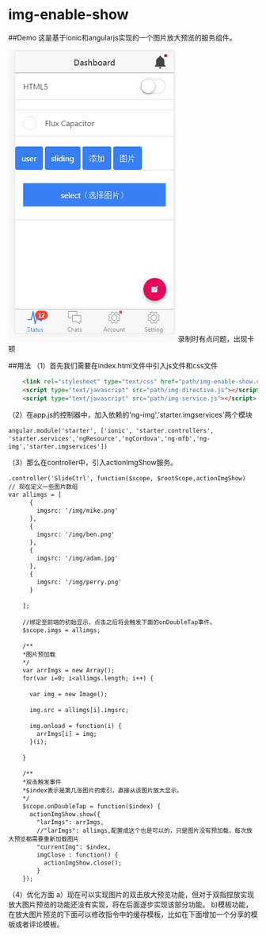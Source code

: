 img-enable-show
========================

##Demo
这是基于ionic和angularjs实现的一个图片放大预览的服务组件。

![alt tag](/src/img/demo.gif)
录制时有点问题，出现卡顿

##用法
（1）首先我们需要在index.html文件中引入js文件和css文件
```html
    <link rel="stylesheet" type="text/css" href="path/img-enable-show.css">
    <script type="text/javascript" src="path/img-directive.js"></script>
    <script type="text/javascript" src="path/img-service.js"></script>
```
（2）在app.js的控制器中，加入依赖的'ng-img','starter.imgservices'两个模块
```
angular.module('starter', ['ionic', 'starter.controllers', 'starter.services','ngResource','ngCordova','ng-mfb','ng-img','starter.imgservices'])

```

（3）那么在controller中，引入actionImgShow服务。
```
.controller('SlideCtrl', function($scope, $rootScope,actionImgShow)
// 现在定义一些图片数组
var allimgs = [
      {
        imgsrc: '/img/mike.png'
      },
      {
        imgsrc: '/img/ben.png'
      },
      {
        imgsrc: '/img/adam.jpg'
      },
      {
        imgsrc: '/img/perry.png'
      }

    ];

    //绑定至前端的初始显示，点击之后将会触发下面的onDoubleTap事件。
    $scope.imgs = allimgs;

    /**
    *图片预加载
    */
    var arrImgs = new Array();
    for(var i=0; i<allimgs.length; i++) {

      var img = new Image();

      img.src = allimgs[i].imgsrc;

      img.onload = function(i) {
        arrImgs[i] = img;
      }(i);
      
    }

    /**
    *双击触发事件
    *$index表示是第几张图片的索引，直接从该图片放大显示。
    */
    $scope.onDoubleTap = function($index) {
      actionImgShow.show({
        "larImgs": arrImgs,
        //"larImgs": allimgs,配置成这个也是可以的，只是图片没有预加载，每次放大预览都需要重新加载图片 
        "currentImg": $index,
        imgClose : function() {
          actionImgShow.close();
        }
    });

```
（4）优化方面
a）现在可以实现图片的双击放大预览功能，但对于双指捏放实现放大图片预览的功能还没有实现，将在后面逐步实现该部分功能。
b)模板功能，在放大图片预览的下面可以修改指令中的缓存模板，比如在下面增加一个分享的模板或者评论模板。







